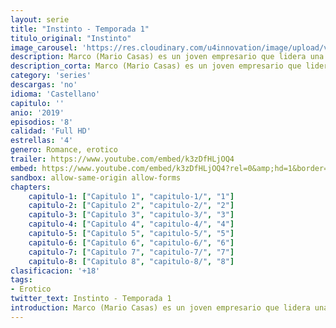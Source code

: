 ```yaml
---
layout: serie
title: "Instinto - Temporada 1"
titulo_original: "Instinto"
image_carousel: 'https://res.cloudinary.com/u4innovation/image/upload/v1564719295/instinto-poster-min_y3qur1.jpg'
description: Marco (Mario Casas) es un joven empresario que lidera una de las compañías tecnológicas más exitosas del panorama internacional, ALVA, que ahora presenta en el mercado su último prototipo CICLÓN, un coche eléctrico propulsado por turbinas que convierten el viento en energía. Junto a él trabajan su amigo y compañero de estudios, Diego (Jon Arias), y también la mujer de éste, Bárbara (Bruna Cusí), la eficiente directora de marketing. Al equipo se incorpora Eva (Silvia Alonso), una joven y ambiciosa ingeniera con mucho que ocultar, que romperá el equilibrio laboral y emocional entre ambos socios.
description_corta: Marco (Mario Casas) es un joven empresario que lidera una de las compañías tecnológicas más exitosas del panorama internacional, ALVA, que ahora presenta en el mercado su último prototipo CICLÓN, un coche eléctrico propulsado por turbinas que convierten el viento en..
category: 'series'
descargas: 'no'
idioma: 'Castellano'
capitulo: ''
anio: '2019'
episodios: '8'
calidad: 'Full HD'
estrellas: '4'
genero: Romance, erotico
trailer: https://www.youtube.com/embed/k3zDfHLjOQ4
embed: https://www.youtube.com/embed/k3zDfHLjOQ4?rel=0&amp;hd=1&border=0&wmode=opaque&enablejsapi=1&modestbranding=1&controls=1&showinfo=1
sandbox: allow-same-origin allow-forms 
chapters:
    capitulo-1: ["Capitulo 1", "capitulo-1/", "1"]
    capitulo-2: ["Capitulo 2", "capitulo-2/", "2"]
    capitulo-3: ["Capitulo 3", "capitulo-3/", "3"]
    capitulo-4: ["Capitulo 4", "capitulo-4/", "4"]
    capitulo-5: ["Capitulo 5", "capitulo-5/", "5"]
    capitulo-6: ["Capitulo 6", "capitulo-6/", "6"]
    capitulo-7: ["Capitulo 7", "capitulo-7/", "7"]
    capitulo-8: ["Capitulo 8", "capitulo-8/", "8"]
clasificacion: '+18'
tags:
- Erotico
twitter_text: Instinto - Temporada 1
introduction: Marco (Mario Casas) es un joven empresario que lidera una de las compañías tecnológicas más exitosas del panorama internacional, ALVA, que ahora presenta en el mercado su último prototipo CICLÓN, un coche eléctrico propulsado por turbinas que convierten el viento en
---
```












